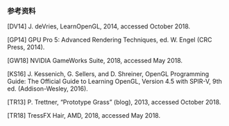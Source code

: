 ### 参考资料

[DV14] J. deVries, LearnOpenGL, 2014, accessed October 2018.

[GP14] GPU Pro 5: Advanced Rendering Techniques, ed. W. Engel (CRC Press, 2014).

[GW18] NVIDIA GameWorks Suite, 2018, accessed May 2018.

[KS16] J. Kessenich, G. Sellers, and D. Shreiner, OpenGL Programming Guide: The Official Guide to Learning OpenGL, Version 4.5 with SPIR-V, 9th ed. (Addison-Wesley, 2016).

[TR13] P. Trettner, “Prototype Grass” (blog), 2013, accessed October 2018.

[TR18] TressFX Hair, AMD, 2018, accessed May 2018.



